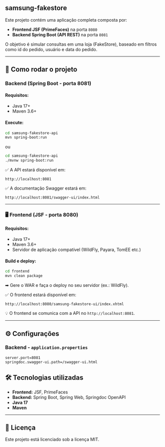 ## samsung-fakestore

Este projeto contém uma aplicação completa composta por:

* **Frontend JSF (PrimeFaces)** na porta `8080`
* **Backend Spring Boot (API REST)** na porta `8081`

O objetivo é simular consultas em uma loja (FakeStore), baseado em filtros como id do pedido, usuário e data do pedido.

---

## 🚀 Como rodar o projeto

### Backend (Spring Boot - porta 8081)

#### Requisitos:

* Java 17+
* Maven 3.6+

#### Execute:

```bash
cd samsung-fakestore-api
mvn spring-boot:run
```

ou

```bash
cd samsung-fakestore-api
./mvnw spring-boot:run
```

✅ A API estará disponível em:

```
http://localhost:8081
```

✅ A documentação Swagger estará em:

```
http://localhost:8081/swagger-ui/index.html
```

---

### 🖥 Frontend (JSF - porta 8080)

#### Requisitos:

* Java 17+
* Maven 3.6+
* Servidor de aplicação compatível (WildFly, Payara, TomEE etc.)

#### Build e deploy:

```bash
cd frontend
mvn clean package
```

➡ Gere o WAR e faça o deploy no seu servidor (ex.: WildFly).

✅ O frontend estará disponível em:

```
http://localhost:8080/samsung-fakestore-ui/index.xhtml
```

💡 O frontend se comunica com a API no `http://localhost:8081`.

---

## ⚙ Configurações

### Backend - `application.properties`

```properties
server.port=8081
springdoc.swagger-ui.path=/swagger-ui.html
```




## 🛠 Tecnologias utilizadas

* **Frontend:** JSF, PrimeFaces
* **Backend:** Spring Boot, Spring Web, Springdoc OpenAPI
* **Java 17**
* **Maven**

---

## 📄 Licença

Este projeto está licenciado sob a licença MIT.
